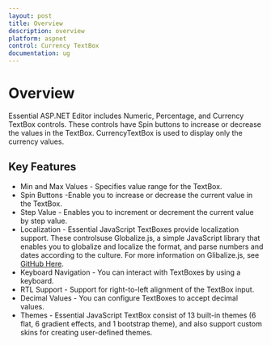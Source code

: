```yaml
---
layout: post
title: Overview
description: overview
platform: aspnet
control: Currency TextBox
documentation: ug
---
```


# Overview

Essential ASP.NET Editor includes Numeric, Percentage, and Currency TextBox controls. These controls have Spin buttons to increase or decrease the values in the TextBox. CurrencyTextBox is used to display only the currency values. 

## Key Features

* Min and Max Values - Specifies value range for the TextBox.
* Spin Buttons -Enable you to increase or decrease the current value in the TextBox.
* Step Value - Enables you to increment or decrement the current value by step value.
* Localization - Essential JavaScript TextBoxes provide localization support. These controlsuse Globalize.js, a simple JavaScript library that enables you to globalize and localize the format, and parse numbers and dates according to the culture. For more information on Glibalize.js, see [GitHub Here](https://github.com/jquery/globalize).
* Keyboard Navigation - You can interact with TextBoxes by using a keyboard.
* RTL Support - Support for right-to-left alignment of the TextBox input.
* Decimal Values - You can configure TextBoxes to accept decimal values.
* Themes - Essential JavaScript TextBox consist of 13 built-in themes (6 flat, 6 gradient effects, and 1 bootstrap theme), and also support custom skins for creating user-defined themes.
